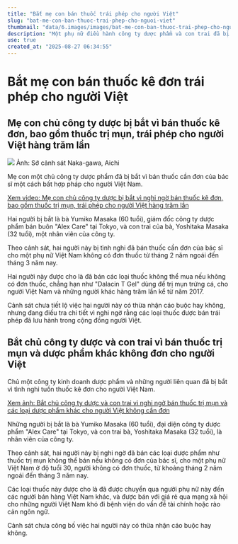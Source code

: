 ```yaml
---
title: "Bắt mẹ con bán thuốc trái phép cho người Việt"
slug: "bat-me-con-ban-thuoc-trai-phep-cho-nguoi-viet"
thumbnail: "data/6.images/images/bat-me-con-ban-thuoc-trai-phep-cho-nguoi-viet.webp"
description: "Một phụ nữ điều hành công ty dược phẩm và con trai đã bị bắt vì bán thuốc kê đơn (như thuốc trị mụn) trái phép cho người Việt Nam mà không có đơn thuốc, sau đó được lưu hành qua mạng xã hội."
use: true
created_at: "2025-08-27 06:34:55"
---
```


# Bắt mẹ con bán thuốc kê đơn trái phép cho người Việt

## Mẹ con chủ công ty dược bị bắt vì bán thuốc kê đơn, bao gồm thuốc trị mụn, trái phép cho người Việt hàng trăm lần

![](/images/20250827-90042081-tokaiv-000-1-view.webp)
Ảnh: Sở cảnh sát Naka-gawa, Aichi

Mẹ con một chủ công ty dược phẩm đã bị bắt vì bán thuốc cần đơn của bác sĩ một cách bất hợp pháp cho người Việt Nam.

[Xem video: Mẹ con chủ công ty dược bị bắt vì nghi ngờ bán thuốc kê đơn, bao gồm thuốc trị mụn, trái phép cho người Việt hàng trăm lần](https://youtu.be/4yJVUvZNVTw)

Hai người bị bắt là bà Yumiko Masaka (60 tuổi), giám đốc công ty dược phẩm bán buôn "Alex Care" tại Tokyo, và con trai của bà, Yoshitaka Masaka (32 tuổi), một nhân viên của công ty.

Theo cảnh sát, hai người này bị tình nghi đã bán thuốc cần đơn của bác sĩ cho một phụ nữ Việt Nam không có đơn thuốc từ tháng 2 năm ngoái đến tháng 3 năm nay.

Hai người này được cho là đã bán các loại thuốc không thể mua nếu không có đơn thuốc, chẳng hạn như "Dalacin T Gel" dùng để trị mụn trứng cá, cho người Việt Nam và những người khác hàng trăm lần kể từ năm 2017.

Cảnh sát chưa tiết lộ việc hai người này có thừa nhận cáo buộc hay không, nhưng đang điều tra chi tiết vì nghi ngờ rằng các loại thuốc được bán trái phép đã lưu hành trong cộng đồng người Việt.

## Bắt chủ công ty dược và con trai vì bán thuốc trị mụn và dược phẩm khác không đơn cho người Việt

Chủ một công ty kinh doanh dược phẩm và những người liên quan đã bị bắt vì tình nghi tuồn thuốc kê đơn cho người Việt Nam.

[Xem ảnh: Bắt chủ công ty dược và con trai vì nghi ngờ bán thuốc trị mụn và các loại dược phẩm khác cho người Việt không cần đơn](https://newsdig.tbs.co.jp/articles/gallery/2130435?utm_source=news.yahoo.co.jp&utm_medium=referral&utm_campaign=partnerLink&ex_position=photo&ex_id=2130435&image=2)

Những người bị bắt là bà Yumiko Masaka (60 tuổi), đại diện công ty dược phẩm "Alex Care" tại Tokyo, và con trai bà, Yoshitaka Masaka (32 tuổi), là nhân viên của công ty.

Theo cảnh sát, hai người này bị nghi ngờ đã bán các loại dược phẩm như thuốc trị mụn không thể bán nếu không có đơn của bác sĩ, cho một phụ nữ Việt Nam ở độ tuổi 30, người không có đơn thuốc, từ khoảng tháng 2 năm ngoái đến tháng 3 năm nay.

Các loại thuốc này được cho là đã được chuyển qua người phụ nữ này đến các người bán hàng Việt Nam khác, và được bán với giá rẻ qua mạng xã hội cho những người Việt Nam khó đi bệnh viện do vấn đề tài chính hoặc rào cản ngôn ngữ.

Cảnh sát chưa công bố việc hai người này có thừa nhận cáo buộc hay không.